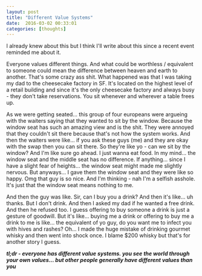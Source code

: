 ```yaml
---
layout: post
title: "Different Value Systems"
date:  2016-03-02 00:33:01
categories: [thoughts]
---
```

I already knew about this but I think I'll write about this since a recent event reminded me about it.

Everyone values different things. And what could be worthless / equivalent to someone could mean the difference between heaven and earth to another. That's some crazy ass shit. What happened was that I was taking my dad to the cheesecake factory in SF. It's located on the highest level of a retail building and since it's the only cheesecake factory and always busy - they don't take reservations. You sit whenever and wherever a table frees up.

As we were getting seated... this group of four europeans were argueing with the waiters saying that they wanted to sit by the window. Because the window seat has such an amazing view and is the shit. They were annoyed that they couldn't sit there because that's not how the system works. And then the waiters were like... if you ask these guys (me) and they are okay with the swap then you can sit there. So they're like yo - can we sit by the window? And I'm like sure go ahead. I just wanna eat food. In my mind... the window seat and the middle seat has no difference. If anything... since I have a slight fear of heights... the window seat might made me slightly nervous. But anyways... I gave them the window seat and they were like so happy. Omg that guy is so nice. And I'm thinking - nah I'm a selfish asshole. It's just that the window seat means nothing to me.

And then the guy was like. Sir, can I buy you a drink? And then it's like... uh thanks. But I don't drink. And then I asked my dad if he wanted a free drink. And then he refused too. I guess offering to buy someone a drink is just a gesture of goodwill. But it's like... buying me a drink or offering to buy me a drink to me is like... the equivalent of yo guy, do you want me to infect you with hives and rashes? Oh... I made the huge mistake of drinking gourmet whisky and then went into shock once. I blame $200 whisky but that's for another story I guess.

***tl;dr - everyone has different value systems. you see the world through your own values... but other people generally have different values than you***
